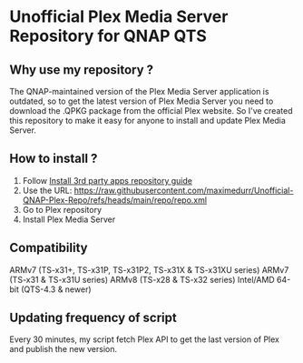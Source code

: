 # Unofficial Plex Media Server Repository for QNAP QTS

## Why use my repository ?

The QNAP-maintained version of the Plex Media Server application is outdated, so to get the latest version of Plex Media Server you need to download the .QPKG package from the official Plex website. So I've created this repository to make it easy for anyone to install and update Plex Media Server.

## How to install ?

1. Follow [Install 3rd party apps repository guide](https://www.qnap.com/en-us/how-to/faq/article/install-third-party-apps-repository-in-the-app-center)
2. Use the URL: https://raw.githubusercontent.com/maximedurr/Unofficial-QNAP-Plex-Repo/refs/heads/main/repo/repo.xml
3. Go to Plex repository
4. Install Plex Media Server

## Compatibility

ARMv7 (TS-x31+, TS-x31P, TS-x31P2, TS-x31X & TS-x31XU series)
ARMv7 (TS-x31 & TS-x31U series)
ARMv8 (TS-x28 & TS-x32 series)
Intel/AMD 64-bit (QTS-4.3 & newer)

## Updating frequency of script

Every 30 minutes, my script fetch Plex API to get the last version of Plex and publish the new version.
